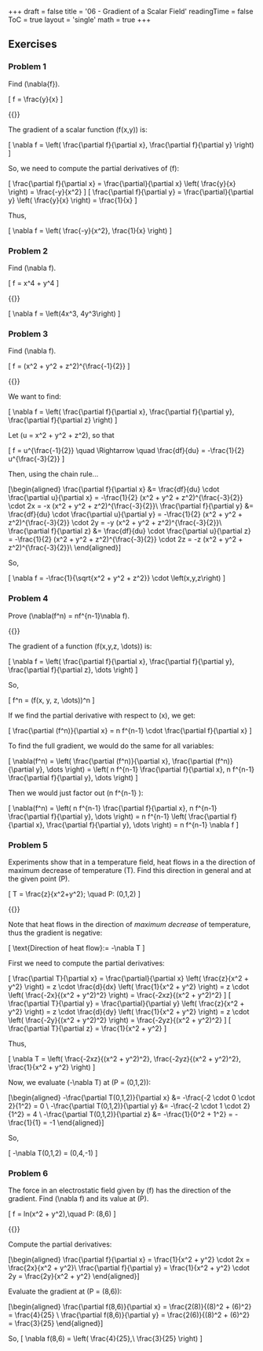 +++
draft = false
title = '06 - Gradient of a Scalar Field'
readingTime = false
ToC = true
layout = 'single'
math = true
+++

## Exercises

### Problem 1

Find \(\nabla{f}\).

\[
  f = \frac{y}{x}
\]

{{<divider>}}

The gradient of a scalar function \(f(x,y)\) is:

\[
\nabla f = \left( \frac{\partial f}{\partial x}, \frac{\partial f}{\partial y} \right)
\]

So, we need to compute the partial derivatives of \(f\):

\[
\frac{\partial f}{\partial x} = \frac{\partial}{\partial x} \left( \frac{y}{x} \right) = \frac{-y}{x^2}
\]
\[
\frac{\partial f}{\partial y} = \frac{\partial}{\partial y} \left( \frac{y}{x} \right) = \frac{1}{x}
\]

Thus,

\[
  \nabla f = \left( \frac{-y}{x^2}, \frac{1}{x} \right)
\]

### Problem 2

Find \(\nabla f\).

\[
  f = x^4 + y^4
\]

{{<divider>}}

\[
  \nabla f = \left(4x^3, 4y^3\right)
\]

### Problem 3

Find \(\nabla f\).

\[
  f = (x^2 + y^2 + z^2)^{\frac{-1}{2}}
\]

{{<divider>}}

We want to find:

\[
\nabla f = \left( \frac{\partial f}{\partial x}, \frac{\partial f}{\partial y}, \frac{\partial f}{\partial z} \right)
\]

Let \(u = x^2 + y^2 + z^2\), so that

\[
f = u^{\frac{-1}{2}} \quad \Rightarrow \quad \frac{df}{du} = -\frac{1}{2} u^{\frac{-3}{2}}
\]

Then, using the chain rule...

\[\begin{aligned}
  \frac{\partial f}{\partial x} &= \frac{df}{du} \cdot \frac{\partial u}{\partial x} = -\frac{1}{2} (x^2 + y^2 + z^2)^{\frac{-3}{2}} \cdot 2x = -x (x^2 + y^2 + z^2)^{\frac{-3}{2}}\\
  \frac{\partial f}{\partial y} &= \frac{df}{du} \cdot \frac{\partial u}{\partial y} = -\frac{1}{2} (x^2 + y^2 + z^2)^{\frac{-3}{2}} \cdot 2y = -y (x^2 + y^2 + z^2)^{\frac{-3}{2}}\\
  \frac{\partial f}{\partial z} &= \frac{df}{du} \cdot \frac{\partial u}{\partial z} = -\frac{1}{2} (x^2 + y^2 + z^2)^{\frac{-3}{2}} \cdot 2z = -z (x^2 + y^2 + z^2)^{\frac{-3}{2}}\\
\end{aligned}\]

So,

\[
  \nabla f = -\frac{1}{\sqrt{x^2 + y^2 + z^2}} \cdot \left(x,y,z\right)
\]

### Problem 4

Prove \(\nabla(f^n) = nf^{n-1}\nabla f\).

{{<divider>}}

The gradient of a function \(f(x,y,z, \dots)\) is:

\[
\nabla f = \left( \frac{\partial f}{\partial x}, \frac{\partial f}{\partial y}, \frac{\partial f}{\partial z}, \dots \right)
\]

So,

\[
  f^n = (f(x, y, z, \dots))^n
\]

If we find the partial derivative with respect to \(x\), we get:

\[
  \frac{\partial (f^n)}{\partial x} = n f^{n-1} \cdot \frac{\partial f}{\partial x}
\]

To find the full gradient, we would do the same for all variables:

\[
\nabla(f^n) = \left( \frac{\partial (f^n)}{\partial x}, \frac{\partial (f^n)}{\partial y}, \dots \right) = \left( n f^{n-1} \frac{\partial f}{\partial x}, n f^{n-1} \frac{\partial f}{\partial y}, \dots \right)
\]

Then we would just factor out \(n f^{n-1} \):

\[
  \nabla(f^n) = \left( n f^{n-1} \frac{\partial f}{\partial x}, n f^{n-1} \frac{\partial f}{\partial y}, \dots \right) = n f^{n-1} \left( \frac{\partial f}{\partial x}, \frac{\partial f}{\partial y}, \dots \right) = n f^{n-1} \nabla f
\]

### Problem 5

Experiments show that in a temperature field, heat flows in a the direction of maximum decrease of temperature \(T\). Find this direction in general and at the given point \(P\).

\[
  T = \frac{z}{x^2+y^2}; \quad P: (0,1,2)
\]

{{<divider>}}

Note that heat flows in the direction of _maximum decrease_ of temperature, thus the gradient is negative:

\[
  \text{Direction of heat flow}\:= -\nabla T
\]

First we need to compute the partial derivatives:

\[
\frac{\partial T}{\partial x} = \frac{\partial}{\partial x} \left( \frac{z}{x^2 + y^2} \right) = z \cdot \frac{d}{dx} \left( \frac{1}{x^2 + y^2} \right) = z \cdot \left( \frac{-2x}{(x^2 + y^2)^2} \right) = \frac{-2xz}{(x^2 + y^2)^2}
\]
\[
\frac{\partial T}{\partial y} = \frac{\partial}{\partial y} \left( \frac{z}{x^2 + y^2} \right) = z \cdot \frac{d}{dy} \left( \frac{1}{x^2 + y^2} \right) = z \cdot \left( \frac{-2y}{(x^2 + y^2)^2} \right) = \frac{-2yz}{(x^2 + y^2)^2}
\]
\[
  \frac{\partial T}{\partial z} = \frac{1}{x^2 + y^2}
\]

Thus,

\[
  \nabla T = \left( \frac{-2xz}{(x^2 + y^2)^2}, \frac{-2yz}{(x^2 + y^2)^2}, \frac{1}{x^2 + y^2} \right)
\]

Now, we evaluate \(-\nabla T\) at \(P = (0,1,2)\):

\[\begin{aligned}
  -\frac{\partial T(0,1,2)}{\partial x} &= -\frac{-2 \cdot 0 \cdot 2}{1^2} = 0 \\
  -\frac{\partial T(0,1,2)}{\partial y} &= -\frac{-2 \cdot 1 \cdot 2}{1^2} = 4 \\
 -\frac{\partial T(0,1,2)}{\partial z} &= -\frac{1}{0^2 + 1^2} = -\frac{1}{1} = -1
\end{aligned}\]

So,

\[
  -\nabla T(0,1,2) = (0,4,-1)
\]

### Problem 6

The force in an electrostatic field given by \(f\) has the direction of the gradient. Find \(\nabla f\) and its value at \(P\).

\[
  f = ln(x^2 + y^2),\quad P: (8,6)
\]

{{<divider>}}

Compute the partial derivatives:

\[\begin{aligned}
  \frac{\partial f}{\partial x} = \frac{1}{x^2 + y^2} \cdot 2x = \frac{2x}{x^2 + y^2}\\
  \frac{\partial f}{\partial y} = \frac{1}{x^2 + y^2} \cdot 2y = \frac{2y}{x^2 + y^2}
\end{aligned}\]

Evaluate the gradient at \(P = (8,6)\):

\[\begin{aligned}
  \frac{\partial f(8,6)}{\partial x} = \frac{2(8)}{(8)^2 + (6)^2} = \frac{4}{25} \\
  \frac{\partial f(8,6)}{\partial y} = \frac{2(6)}{(8)^2 + (6)^2} = \frac{3}{25}
\end{aligned}\]

So,
\[
  \nabla f(8,6) = \left( \frac{4}{25},\ \frac{3}{25} \right)
\]

